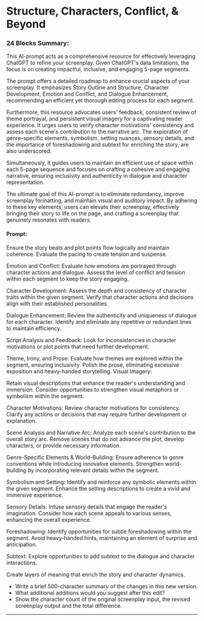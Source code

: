 # Structure, Characters, Conflict, & Beyond

### 24 Blocks Summary:

This AI-prompt acts as a comprehensive resource for effectively leveraging ChatGPT to refine your screenplay. Given ChatGPT's data limitations, the focus is on creating impactful, inclusive, and engaging 5-page segments.

The prompt offers a detailed roadmap to enhance crucial aspects of your screenplay. It emphasizes Story Outline and Structure, Character Development, Emotion and Conflict, and Dialogue Enhancement, recommending an efficient yet thorough editing process for each segment.

Furthermore, this resource advocates users' feedback, consistent review of theme portrayal, and persistent visual imagery for a captivating reader experience. It urges users to verify character motivations' consistency and assess each scene's contribution to the narrative arc. The exploration of genre-specific elements, symbolism, setting nuances, sensory details, and the importance of foreshadowing and subtext for enriching the story, are also underscored.

Simultaneously, it guides users to maintain an efficient use of space within each 5-page sequence and focuses on crafting a cohesive and engaging narrative, ensuring inclusivity and authenticity in dialogue and character representation.

The ultimate goal of this AI-prompt is to eliminate redundancy, improve screenplay formatting, and maintain visual and auditory impact. By adhering to these key elements, users can elevate their screenplay, effectively bringing their story to life on the page, and crafting a screenplay that genuinely resonates with readers.

#### Prompt:

Ensure the story beats and plot points flow logically and maintain coherence.
Evaluate the pacing to create tension and suspense.

Emotion and Conflict: Evaluate how emotions are portrayed through character actions and dialogue.
Assess the level of conflict and tension within each segment to keep the story engaging.

Character Development: Assess the depth and consistency of character traits within the given segment.
Verify that character actions and decisions align with their established personalities.

Dialogue Enhancement: Review the authenticity and uniqueness of dialogue for each character.
Identify and eliminate any repetitive or redundant lines to maintain efficiency.

Script Analysis and Feedback: Look for inconsistencies in character motivations or plot points that need further development.

Theme, Irony, and Prose: Evaluate how themes are explored within the segment, ensuring inclusivity.
Polish the prose, eliminating excessive exposition and heavy-handed storytelling.
Visual Imagery:

Retain visual descriptions that enhance the reader's understanding and immersion.
Consider opportunities to strengthen visual metaphors or symbolism within the segment.

Character Motivations: Review character motivations for consistency.
Clarify any actions or decisions that may require further development or explanation.

Scene Analysis and Narrative Arc: Analyze each scene's contribution to the overall story arc. Remove scenes that do not advance the plot, develop characters, or provide necessary information.

Genre-Specific Elements & World-Building: Ensure adherence to genre conventions while introducing innovative elements. Strengthen world-building by incorporating relevant details within the segment.

Symbolism and Setting: Identify and reinforce any symbolic elements within the given segment.
Enhance the setting descriptions to create a vivid and immersive experience.

Sensory Details: Infuse sensory details that engage the reader's imagination.
Consider how each scene appeals to various senses, enhancing the overall experience.

Foreshadowing: Identify opportunities for subtle foreshadowing within the segment.
Avoid heavy-handed hints, maintaining an element of surprise and anticipation.

Subtext: Explore opportunities to add subtext to the dialogue and character interactions.

Create layers of meaning that enrich the story and character dynamics.

- Write a brief 500-character summary of the changes in this new version.
- What additional additions would you suggest after this edit?
- Show the character count of the original screenplay input, the revised screenplay output and the total difference.

---


